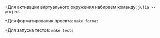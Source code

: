 +Для активации виртуального окружения набираем команду:
`julia --project`

+Для форматирования проекта:
`make format`

+Для запуска тестов:
`make tests`